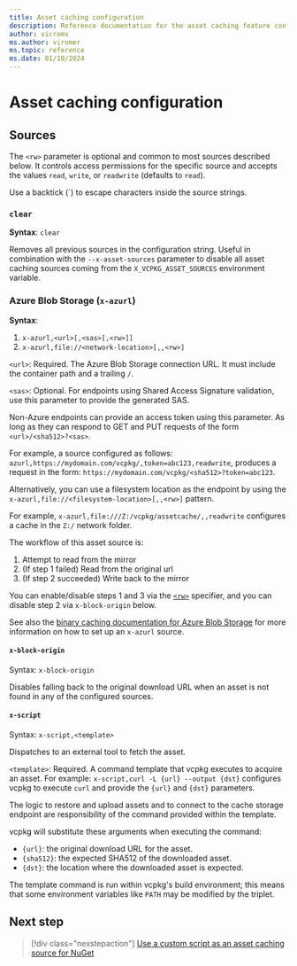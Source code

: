 ```yaml
---
title: Asset caching configuration
description: Reference documentation for the asset caching feature configuration and capabilities.
author: vicroms
ms.author: viromer
ms.topic: reference
ms.date: 01/10/2024
---
```

# Asset caching configuration

## Sources

The `<rw>` parameter is optional and common to most sources described below. It controls
access permissions for the specific source and accepts the values `read`, `write`, or `readwrite`
(defaults to `read`).

Use a backtick (\`) to escape characters inside the source strings.

### <a name="clear"></a> `clear`

**Syntax**: `clear`

Removes all previous sources in the configuration string. Useful in combination with the
`--x-asset-sources` parameter to disable all asset caching sources coming from the
`X_VCPKG_ASSET_SOURCES` environment variable.

### <a name="x-azurl"></a>Azure Blob Storage (`x-azurl`)

**Syntax**:
1. `x-azurl,<url>[,<sas>[,<rw>]]`
1. `x-azurl,file://<network-location>[,,<rw>]`

`<url>`: Required. The Azure Blob Storage connection URL. It must include the container path and a trailing
`/`.

`<sas>`: Optional. For endpoints using Shared Access Signature validation, use this parameter to provide the generated SAS.

Non-Azure endpoints can provide an access token using this parameter. As long as they can respond to
GET and PUT requests of the form `<url>/<sha512>?<sas>`.

For example, a source configured as follows: `azurl,https://mydomain.com/vcpkg/,token=abc123,readwrite`, produces a request in the form: `https://mydomain.com/vcpkg/<sha512>?token=abc123`.

Alternatively, you can use a filesystem location as the endpoint by using the
`x-azurl,file://<filesystem-location>[,,<rw>]` pattern.

For example, `x-azurl,file:///Z:/vcpkg/assetcache/,,readwrite` configures a cache in the `Z:/`
network folder.

The workflow of this asset source is:

1. Attempt to read from the mirror
1. (If step 1 failed) Read from the original url
1. (If step 2 succeeded) Write back to the mirror

You can enable/disable steps 1 and 3 via the [`<rw>`](#sources) specifier, and you can disable step 2 via
`x-block-origin` below.

See also the [binary caching documentation for Azure Blob
Storage](../reference/binarycaching.md#azblob) for more information on how to
set up an `x-azurl` source.

#### <a name="x-block-origin"></a> `x-block-origin`

Syntax: `x-block-origin`

Disables falling back to the original download URL when an asset is not found in any of the
configured sources.

#### `x-script`

Syntax: `x-script,<template>`

Dispatches to an external tool to fetch the asset.

`<template>`: Required. A command template that vcpkg executes to acquire an asset. For example:
`x-script,curl -L {url} --output {dst}` configures vcpkg to execute `curl` and provide the `{url}`
and `{dst}` parameters.

The logic to restore and upload assets and to connect to the cache storage endpoint are responsibility
of the command provided within the template.

vcpkg will substitute these arguments when executing the command:

* `{url}`: the original download URL for the asset.
* `{sha512}`: the expected SHA512 of the downloaded asset.
* `{dst}`: the location where the downloaded asset is expected.

The template command is run within vcpkg's build environment; this means that some environment
variables like `PATH` may be modified by the triplet.

## Next step

> [!div class="nexstepaction"]
> [Use a custom script as an asset caching source for
> NuGet](../examples/asset-caching-source-nuget.md)
